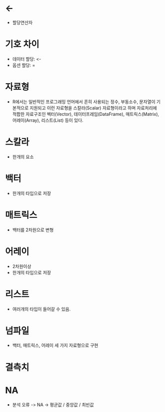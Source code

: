 # <-
* 할당연산자

# 기호 차이
* 데이터 할당: <-
* 옵션 할당: =



# 자료형
* R에서는 일반적인 프로그래밍 언어에서 흔히 사용되는 정수, 부동소수, 문자열이 기본적으로 지원되고 이런 자료형을 스칼라(Scalar) 자료형이라고 하며 자료처리에 적합한 자료구조인 벡터(Vector), 데이터프레임(DataFrame), 매트릭스(Matrix), 어레이(Array), 리스트(List) 등이 있다.

# 스칼라
* 한개의 요소

# 백터
* 한개의 타입으로 저장

# 매트릭스
* 백터를 2차원으로 변형

# 어레이
* 2차원이상
* 한개의 타입으로 저장

# 리스트
* 여러개의 타입이 들어갈 수 있음.


# 넘파일
* 백터, 매트릭스, 어레이 세 가지 자료형으로 구현


# 결측치
# NA
* 분석 오류 -> NA -> 평균값 / 중앙값 / 최빈값
